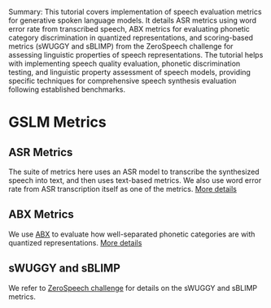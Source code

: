 Summary: This tutorial covers implementation of speech evaluation metrics for generative spoken language models. It details ASR metrics using word error rate from transcribed speech, ABX metrics for evaluating phonetic category discrimination in quantized representations, and scoring-based metrics (sWUGGY and sBLIMP) from the ZeroSpeech challenge for assessing linguistic properties of speech representations. The tutorial helps with implementing speech quality evaluation, phonetic discrimination testing, and linguistic property assessment of speech models, providing specific techniques for comprehensive speech synthesis evaluation following established benchmarks.

# GSLM Metrics

## ASR Metrics
The suite of metrics here uses an ASR model to transcribe the synthesized speech into text, and then uses text-based metrics. We also use word error rate from ASR transcription itself as one of the metrics. [More details](asr_metrics)

## ABX Metrics
We use [ABX](https://www.semanticscholar.org/paper/ABX-Discriminability-Measures-and-Applications-Schatz/13d3537228f728c1063cc83743cb118bba3367a0) to evaluate how well-separated phonetic categories are with quantized representations. [More details](abx_metrics)

## sWUGGY and sBLIMP
We refer to [ZeroSpeech challenge](https://www.zerospeech.com/2021/track_s.html#scoring-based-metrics) for details on the sWUGGY and sBLIMP metrics.
